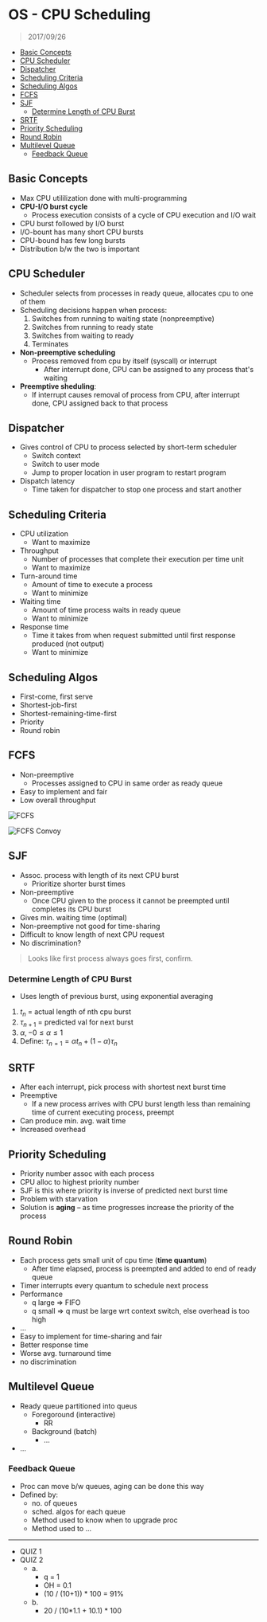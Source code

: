 # OS - CPU Scheduling

> 2017/09/26

<!-- vim-markdown-toc GFM -->
* [Basic Concepts](#basic-concepts)
* [CPU Scheduler](#cpu-scheduler)
* [Dispatcher](#dispatcher)
* [Scheduling Criteria](#scheduling-criteria)
* [Scheduling Algos](#scheduling-algos)
* [FCFS](#fcfs)
* [SJF](#sjf)
	* [Determine Length of CPU Burst](#determine-length-of-cpu-burst)
* [SRTF](#srtf)
* [Priority Scheduling](#priority-scheduling)
* [Round Robin](#round-robin)
* [Multilevel Queue](#multilevel-queue)
	* [Feedback Queue](#feedback-queue)

<!-- vim-markdown-toc -->

## Basic Concepts

- Max CPU utililization done with multi-programming
- **CPU-I/O burst cycle**
	- Process execution consists of a cycle of CPU execution and I/O wait
- CPU burst followed by I/O burst
- I/O-bount has many short CPU bursts
- CPU-bound has few long bursts
- Distribution b/w the two is important

## CPU Scheduler

- Scheduler selects from processes in ready queue, allocates cpu to one of them
- Scheduling decisions happen when process:
	1. Switches from running to waiting state (nonpreemptive)
	1. Switches from running to ready state
	1. Switches from waiting to ready
	1. Terminates
- **Non-preemptive scheduling**
	- Process removed from cpu by itself (syscall) or interrupt
		- After interrupt done, CPU can be assigned to any process that's waiting
- **Preemptive sheduling**:
	- If interrupt causes removal of process from CPU, after interrupt done, CPU assigned back to that process

## Dispatcher

- Gives control of CPU to process selected by short-term scheduler
	- Switch context
	- Switch to user mode
	- Jump to proper location in user program to restart program
- Dispatch latency
	- Time taken for dispatcher to stop one process and start another

## Scheduling Criteria

- CPU utilization
	- Want to maximize
- Throughput
	- Number of processes that complete their execution per time unit
	- Want to maximize
- Turn-around time
	- Amount of time to execute a process
	- Want to minimize
- Waiting time
	- Amount of time process waits in ready queue
	- Want to minimize
- Response time
	- Time it takes from when request submitted until first response produced (not output)
	- Want to minimize

## Scheduling Algos

- First-come, first serve
- Shortest-job-first
- Shortest-remaining-time-first
- Priority
- Round robin

## FCFS

- Non-preemptive
	- Processes assigned to CPU in same order as ready queue
- Easy to implement and fair
- Low overall throughput

![FCFS](https://i.imgur.com/vPjkupn.png)

![FCFS Convoy](https://i.imgur.com/24NqNAK.png)

## SJF

- Assoc. process with length of its next CPU burst
	- Prioritize shorter burst times
- Non-preemptive
	- Once CPU given to the process it cannot be preempted until completes its CPU burst
- Gives min. waiting time (optimal)
- Non-preemptive not good for time-sharing
- Difficult to know length of next CPU request
- No discrimination?

> Looks like first process always goes first, confirm.

### Determine Length of CPU Burst

- Uses length of previous burst, using exponential averaging
1. $t_n$ = actual length of nth cpu burst
1. $\tau_{n+1}$ = predicted val for next burst
1. $\alpha,-0 \le \alpha \le 1$
1. Define: $\tau_{n=1} = \alpha t_n + (1-\alpha)\tau_n$

## SRTF

- After each interrupt, pick process with shortest next burst time
- Preemptive
	- If a new process arrives with CPU burst length less than remaining time of current executing process, preempt
- Can produce min. avg. wait time
- Increased overhead

## Priority Scheduling

- Priority number assoc with each process
- CPU alloc to highest priority number
- SJF is this where priority is inverse of predicted next burst time
- Problem with starvation
- Solution is **aging** – as time progresses increase the priority of the process

## Round Robin

- Each process gets small unit of cpu time (**time quantum**)
	- After time elapsed, process is preempted and added to end of ready queue
- Timer interrupts every quantum to schedule next process
- Performance
	- q large => FIFO
	- q small => q must be large wrt context switch, else overhead is too high
- ...
- Easy to implement for time-sharing and fair
- Better response time
- Worse avg. turnaround time
- no discrimination

## Multilevel Queue

- Ready queue partitioned into queus
	- Foregoround (interactive)
		- RR
	- Background (batch)
		- ...
- ...

### Feedback Queue

- Proc can move b/w queues, aging can be done this way
- Defined by:
	- no. of queues
	- sched. algos for each queue
	- Method used to know when to upgrade proc
	- Method used to ...

---

- QUIZ 1
- QUIZ 2
	- a.
		- q = 1
		- OH = 0.1
		- (10 / (10+1)) * 100 = 91%
	- b.
		- 20 / (10*1.1 + 10.1) * 100
